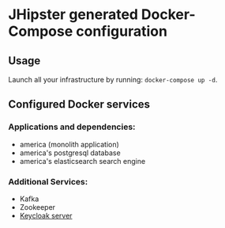 # JHipster generated Docker-Compose configuration

## Usage

Launch all your infrastructure by running: `docker-compose up -d`.

## Configured Docker services

### Applications and dependencies:

- america (monolith application)
- america's postgresql database
- america's elasticsearch search engine

### Additional Services:

- Kafka
- Zookeeper
- [Keycloak server](http://localhost:9080)
